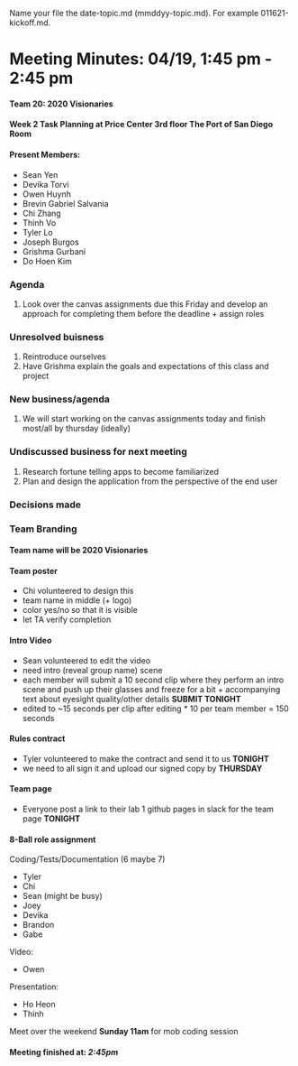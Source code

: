 Name your file the date-topic.md (mmddyy-topic.md). For example 011621-kickoff.md.

# Meeting Minutes: 04/19, 1:45 pm - 2:45 pm

#### Team 20: 2020 Visionaries

#### Week 2 Task Planning at Price Center 3rd floor The Port of San Diego Room

#### Present Members:
- Sean Yen
- Devika Torvi
- Owen Huynh
- Brevin Gabriel Salvania
- Chi Zhang
- Thinh Vo
- Tyler Lo
- Joseph Burgos
- Grishma Gurbani
- Do Hoen Kim

### Agenda
1. Look over the canvas assignments due this Friday and develop an approach for completing them before the deadline + assign roles

### Unresolved buisness
1. Reintroduce ourselves
2. Have Grishma explain the goals and expectations of this class and project
  
### New business/agenda

1. We will start working on the canvas assignments today and finish most/all by thursday (ideally)

### Undiscussed business for next meeting
1. Research fortune telling apps to become familiarized
2. Plan and design the application from the perspective of the end user

### Decisions made

### Team Branding

#### Team name will be 2020 Visionaries

#### Team poster
- Chi volunteered to design this
- team name in middle (+ logo)
- color yes/no so that it is visible
- let TA verify completion

#### Intro Video
- Sean volunteered to edit the video
- need intro (reveal group name) scene
- each member will submit a 10 second clip where they perform an intro scene and push up their glasses and freeze for a bit + accompanying text about eyesight quality/other details **SUBMIT TONIGHT**
- edited to ~15 seconds per clip after editing * 10 per team member = 150 seconds

#### Rules contract
- Tyler volunteered to make the contract and send it to us **TONIGHT**
- we need to all sign it and upload our signed copy by **THURSDAY**

#### Team page
- Everyone post a link to their lab 1 github pages in slack for the team page **TONIGHT**

#### 8-Ball role assignment
Coding/Tests/Documentation (6 maybe 7)
- Tyler
- Chi
- Sean (might be busy)
- Joey
- Devika
- Brandon
- Gabe

Video:
- Owen

Presentation:
- Ho Heon
- Thinh

Meet over the weekend **Sunday 11am** for mob coding session

#### Meeting finished at: *2:45pm*
